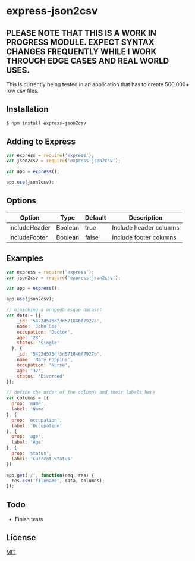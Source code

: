 # express-json2csv

## PLEASE NOTE THAT THIS IS A WORK IN PROGRESS MODULE. EXPECT SYNTAX CHANGES FREQUENTLY WHILE I WORK THROUGH EDGE CASES AND REAL WORLD USES.

This is currently being tested in an application that has to create 500,000+ row csv files.

## Installation

```bash
$ npm install express-json2csv
```

## Adding to Express

```js
var express = require('express');
var json2csv = require('express-json2csv');

var app = express();

app.use(json2csv);
```

## Options

Option | Type | Default | Description
------ | ---- | ------- | -----------
includeHeader | Boolean | true | Include header columns
includeFooter | Boolean | false | Include footer columns

## Examples

```js
var express = require('express');
var json2csv = require('express-json2csv');

var app = express();

app.use(json2csv);

// mimicking a mongodb esque dataset
var data = [{
    _id: '5422d576df3d571846f7927a',
    name: 'John Doe',
    occupation: 'Doctor',
    age: '28',
    status: 'Single'
  }, {
    _id: '5422d576df3d571846f7927b',
    name: 'Mary Poppins',
    occupation: 'Nurse',
    age: '32',
    status: 'Divorced'
}];

// define the order of the columns and their labels here
var columns = [{
  prop: 'name',
  label: 'Name'
}, {
  prop: 'occupation',
  label: 'Occupation'
}, {
  prop: 'age',
  label: 'Age'
}, {
  prop: 'status',
  label: 'Current Status'
}]

app.get('/', function(req, res) {
  res.csv('filename', data, columns);
});
```

## Todo

- Finish tests

## License

[MIT](LICENSE)
